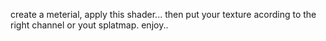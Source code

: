 create a meterial, apply this shader... then put your texture acording to the right channel or yout splatmap. enjoy..
